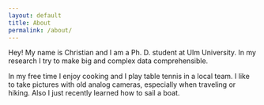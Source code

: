 ```yaml
---
layout: default
title: About
permalink: /about/
---
```


Hey! My name is Christian and I am a Ph. D. student at Ulm University.
In my research I try to make big and complex data comprehensible.

In my free time I enjoy cooking and I play table tennis in a local team.
I like to take pictures with old analog cameras, especially when traveling or hiking.
Also I just recently learned how to sail a boat.